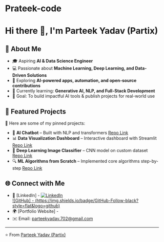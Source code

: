 # Prateek-code
# Hi there 👋, I'm Parteek Yadav (Partix)

## 🌟 About Me
- 🎓 Aspiring **AI & Data Science Engineer**  
- 💻 Passionate about **Machine Learning, Deep Learning, and Data-Driven Solutions**  
- 🚀 Exploring **AI-powered apps, automation, and open-source contributions**  
- 🌱 Currently learning: **Generative AI, NLP, and Full-Stack Development**  
- 🎯 Goal: To build impactful AI tools & publish projects for real-world use


## 📌 Featured Projects
🌟 Here are some of my pinned projects:

- 🤖 **AI Chatbot** – Built with NLP and transformers [Repo Link](#)  
- 📊 **Data Visualization Dashboard** – Interactive dashboard with Streamlit [Repo Link](#)  
- 🧠 **Deep Learning Image Classifier** – CNN model on custom dataset [Repo Link](#)  
- 🔍 **ML Algorithms from Scratch** – Implemented core algorithms step-by-step [Repo Link](#)


## 🌐 Connect with Me
- 💼 [LinkedIn] - [![LinkedIn](https://img.shields.io/badge/LinkedIn-Parteek%20Yadav-blue?style=flat&logo=linkedin)](https://in.linkedin.com/in/parteek-yadav-561499334)  
[![GitHub] - (https://img.shields.io/badge/GitHub-Follow-black?style=flat&logo=github)](https://github.com/ParteekYadav)  
- 🌍 [Portfolio Website] - 
- ✉️ Email: parteekyadav.702@gmail.com

---

⭐️ From [Parteek Yadav (Partix)](https://github.com/ParteekYadav)
